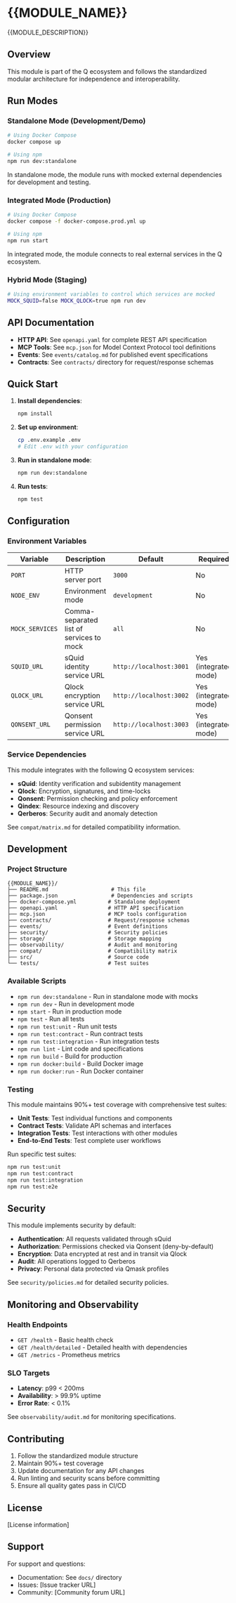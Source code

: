 # {{MODULE_NAME}}

{{MODULE_DESCRIPTION}}

## Overview

This module is part of the Q ecosystem and follows the standardized modular architecture for independence and interoperability.

## Run Modes

### Standalone Mode (Development/Demo)
```bash
# Using Docker Compose
docker compose up

# Using npm
npm run dev:standalone
```

In standalone mode, the module runs with mocked external dependencies for development and testing.

### Integrated Mode (Production)
```bash
# Using Docker Compose
docker compose -f docker-compose.prod.yml up

# Using npm
npm run start
```

In integrated mode, the module connects to real external services in the Q ecosystem.

### Hybrid Mode (Staging)
```bash
# Using environment variables to control which services are mocked
MOCK_SQUID=false MOCK_QLOCK=true npm run dev
```

## API Documentation

- **HTTP API**: See `openapi.yaml` for complete REST API specification
- **MCP Tools**: See `mcp.json` for Model Context Protocol tool definitions
- **Events**: See `events/catalog.md` for published event specifications
- **Contracts**: See `contracts/` directory for request/response schemas

## Quick Start

1. **Install dependencies**:
   ```bash
   npm install
   ```

2. **Set up environment**:
   ```bash
   cp .env.example .env
   # Edit .env with your configuration
   ```

3. **Run in standalone mode**:
   ```bash
   npm run dev:standalone
   ```

4. **Run tests**:
   ```bash
   npm test
   ```

## Configuration

### Environment Variables

| Variable | Description | Default | Required |
|----------|-------------|---------|----------|
| `PORT` | HTTP server port | `3000` | No |
| `NODE_ENV` | Environment mode | `development` | No |
| `MOCK_SERVICES` | Comma-separated list of services to mock | `all` | No |
| `SQUID_URL` | sQuid identity service URL | `http://localhost:3001` | Yes (integrated mode) |
| `QLOCK_URL` | Qlock encryption service URL | `http://localhost:3002` | Yes (integrated mode) |
| `QONSENT_URL` | Qonsent permission service URL | `http://localhost:3003` | Yes (integrated mode) |

### Service Dependencies

This module integrates with the following Q ecosystem services:

- **sQuid**: Identity verification and subidentity management
- **Qlock**: Encryption, signatures, and time-locks
- **Qonsent**: Permission checking and policy enforcement
- **Qindex**: Resource indexing and discovery
- **Qerberos**: Security audit and anomaly detection

See `compat/matrix.md` for detailed compatibility information.

## Development

### Project Structure

```
{{MODULE_NAME}}/
├── README.md                    # This file
├── package.json                 # Dependencies and scripts
├── docker-compose.yml          # Standalone deployment
├── openapi.yaml                # HTTP API specification
├── mcp.json                    # MCP tools configuration
├── contracts/                  # Request/response schemas
├── events/                     # Event definitions
├── security/                   # Security policies
├── storage/                    # Storage mapping
├── observability/              # Audit and monitoring
├── compat/                     # Compatibility matrix
├── src/                        # Source code
└── tests/                      # Test suites
```

### Available Scripts

- `npm run dev:standalone` - Run in standalone mode with mocks
- `npm run dev` - Run in development mode
- `npm start` - Run in production mode
- `npm test` - Run all tests
- `npm run test:unit` - Run unit tests
- `npm run test:contract` - Run contract tests
- `npm run test:integration` - Run integration tests
- `npm run lint` - Lint code and specifications
- `npm run build` - Build for production
- `npm run docker:build` - Build Docker image
- `npm run docker:run` - Run Docker container

### Testing

This module maintains 90%+ test coverage with comprehensive test suites:

- **Unit Tests**: Test individual functions and components
- **Contract Tests**: Validate API schemas and interfaces
- **Integration Tests**: Test interactions with other modules
- **End-to-End Tests**: Test complete user workflows

Run specific test suites:
```bash
npm run test:unit
npm run test:contract
npm run test:integration
npm run test:e2e
```

## Security

This module implements security by default:

- **Authentication**: All requests validated through sQuid
- **Authorization**: Permissions checked via Qonsent (deny-by-default)
- **Encryption**: Data encrypted at rest and in transit via Qlock
- **Audit**: All operations logged to Qerberos
- **Privacy**: Personal data protected via Qmask profiles

See `security/policies.md` for detailed security policies.

## Monitoring and Observability

### Health Endpoints

- `GET /health` - Basic health check
- `GET /health/detailed` - Detailed health with dependencies
- `GET /metrics` - Prometheus metrics

### SLO Targets

- **Latency**: p99 < 200ms
- **Availability**: > 99.9% uptime
- **Error Rate**: < 0.1%

See `observability/audit.md` for monitoring specifications.

## Contributing

1. Follow the standardized module structure
2. Maintain 90%+ test coverage
3. Update documentation for any API changes
4. Run linting and security scans before committing
5. Ensure all quality gates pass in CI/CD

## License

[License information]

## Support

For support and questions:
- Documentation: See `docs/` directory
- Issues: [Issue tracker URL]
- Community: [Community forum URL]
